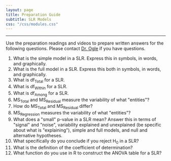 ```yaml
---
layout: page
title: Preparation Guide
subtitle: SLR Models
css: "/css/modules.css"
---
```


----

<div class="alert alert-warning">
Use the preparation readings and videos to prepare written answers for the following questions. Please contact <a href="mailto:dogle@northland.edu">Dr. Ogle</a> if you have questions.
</div>

1. What is the simple model in a SLR. Express this in symbols, in words, and graphically.
1. What is the full model in a SLR. Express this both in symbols, in words, and graphically.
1. What is df<sub>Total</sub> for a SLR.
1. What is df<sub>Within</sub> for a SLR.
1. What is df<sub>Among</sub> for a SLR.
1. MS<sub>Total</sub> and MS<sub>Residual</sub> measure the variability of what "entities"?
1. How do MS<sub>Total</sub> and MS<sub>Residual</sub> differ?
1. MS<sub>Regression</sub> measures the variability of what "entities"?
1. What does a "small" p-value in a SLR mean? Answer this in terms of "signal" and "noise", variability explained and unexplained (be specific about what is "explaining"), simple and full models, and null and alternative hypotheses.
1. What specifically do you conclude if you reject H<sub>0</sub> in a SLR?
1. What is the definition of the coefficient of determination?
1. What function do you use in R to construct the ANOVA table for a SLR?
